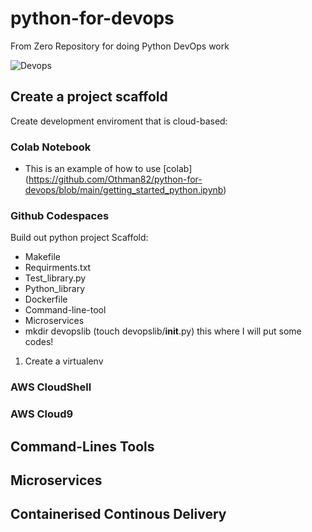 # python-for-devops
From  Zero Repository for doing Python DevOps work

![Devops](https://user-images.githubusercontent.com/52082866/171431370-bf4f6c78-9668-46b8-a80d-4beb8b05f430.png)

## Create a project scaffold 

Create development enviroment that is cloud-based:
### Colab Notebook
* This is an example of how to use [colab] (https://github.com/Othman82/python-for-devops/blob/main/getting_started_python.ipynb)

### Github Codespaces
Build out python project Scaffold:
* Makefile
* Requirments.txt
* Test_library.py
* Python_library
* Dockerfile
* Command-line-tool
* Microservices
* mkdir devopslib (touch devopslib/__init__.py) this where I will put some codes!

1. Create a virtualenv

### AWS CloudShell
### AWS Cloud9

## Command-Lines Tools

## Microservices 

## Containerised Continous Delivery
